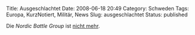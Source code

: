 Title: Ausgeschlachtet
Date: 2008-06-18 20:49
Category: Schweden
Tags: Europa, KurzNotiert, Militär, News
Slug: ausgeschlachtet
Status: published

Die *Nordic Battle Group* ist [nicht
mehr](http://www.sr.se/cgi-bin/international/nyhetssidor/artikel.asp?nyheter=1&programid=2108&Artikel=2142424).

